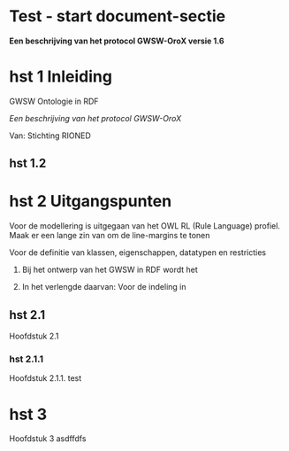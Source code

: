 
# Test - start document-sectie

**Een beschrijving van het protocol GWSW-OroX versie 1.6**

# hst 1 Inleiding

GWSW Ontologie in RDF

*Een beschrijving van het protocol GWSW-OroX*

Van: Stichting RIONED

## hst 1.2

# hst 2 Uitgangspunten

Voor de modellering is uitgegaan van het OWL RL (Rule Language) profiel. Maak er een lange zin van om de line-margins te tonen

Voor de definitie van klassen, eigenschappen, datatypen en restricties

1. Bij het ontwerp van het GWSW in RDF wordt het

2. In het verlengde daarvan: Voor de indeling in

## hst 2.1

Hoofdstuk 2.1

### hst 2.1.1

Hoofdstuk 2.1.1. test

# hst 3

Hoofdstuk 3
asdffdfs
